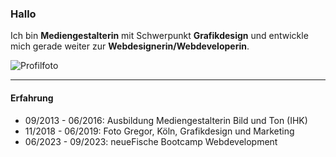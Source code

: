 ### Hallo

Ich bin **Mediengestalterin** mit Schwerpunkt **Grafikdesign** und entwickle mich gerade weiter zur **Webdesignerin/Webdeveloperin**.

![Profilfoto](https://www.zooroyal.de/magazin/wp-content/uploads/2022/05/209656_AdobeStock_291562204_Cute-red-kitten-sleeps-on-the-back-on-sofa-covered-with-a-gray-knitted-blanket-Adorable-little-pet-C-min-scaled.jpg)

---

#### Erfahrung

- 09/2013 - 06/2016: Ausbildung Mediengestalterin Bild und Ton (IHK)
- 11/2018 - 06/2019: Foto Gregor, Köln, Grafikdesign und Marketing
- 06/2023 - 09/2023: neueFische Bootcamp Webdevelopment















